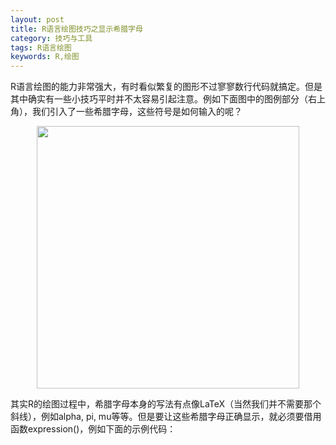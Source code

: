 ```yaml
---
layout: post
title: R语言绘图技巧之显示希腊字母
category: 技巧与工具
tags: R语言绘图
keywords: R,绘图
---
```


R语言绘图的能力非常强大，有时看似繁复的图形不过寥寥数行代码就搞定。但是其中确实有一些小技巧平时并不太容易引起注意。例如下面图中的图例部分（右上角），我们引入了一些希腊字母，这些符号是如何输入的呢？

<p align="center">
<img src="https://fzuo.github.io/assets/img/excel/rplot06.png" width="420">
</p>

其实R的绘图过程中，希腊字母本身的写法有点像LaTeX（当然我们并不需要那个斜线），例如alpha, pi, mu等等。但是要让这些希腊字母正确显示，就必须要借用函数expression()，例如下面的示例代码：

